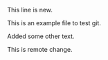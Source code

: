 This line is new.

This is an example file to test git.

Added some other text.

This is remote change.
